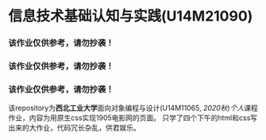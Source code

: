 # 信息技术基础认知与实践(U14M21090)

### 该作业仅供参考，请勿抄袭！

### 该作业仅供参考，请勿抄袭！

### 该作业仅供参考，请勿抄袭！

该repository为**西北工业大学**面向对象编程与设计(U14M11065, *2020秋*)*个人*课程作业，内容为用原生css实现1905电影网的页面。
只学了四个下午的html和css写出来的大作业，代码冗长杂乱，供君娱乐。
